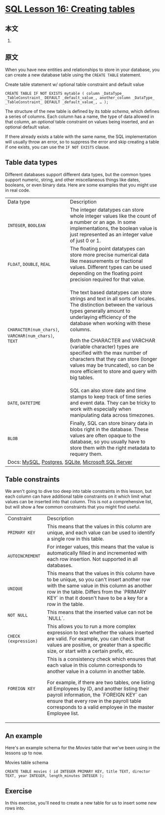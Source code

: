 # [SQL Lesson 16: Creating tables](https://sqlbolt.com/lesson/creating_tables)

## 本文

1. 

## 原文

When you have new entities and relationships to store in your database, you can create a new database table using the `CREATE TABLE` statement.

Create table statement w/ optional table constraint and default value

`CREATE TABLE IF NOT EXISTS mytable ( column _DataType_ _TableConstraint_ DEFAULT _default_value_, another_column _DataType_ _TableConstraint_ DEFAULT _default_value_, … );`

The structure of the new table is defined by its _table schema_, which defines a series of columns. Each column has a name, the type of data allowed in that column, an _optional_ table constraint on values being inserted, and an optional default value.

If there already exists a table with the same name, the SQL implementation will usually throw an error, so to suppress the error and skip creating a table if one exists, you can use the `IF NOT EXISTS` clause.

## Table data types

Different databases support different data types, but the common types support numeric, string, and other miscellaneous things like dates, booleans, or even binary data. Here are some examples that you might use in real code.

<table><tbody><tr><td>Data type</td><td>Description</td></tr><tr><td><code>INTEGER</code>, <code>BOOLEAN</code></td><td>The integer datatypes can store whole integer values like the count of a number or an age. In some implementations, the boolean value is just represented as an integer value of just 0 or 1.</td></tr><tr><td><code>FLOAT</code>, <code>DOUBLE</code>, <code>REAL</code></td><td>The floating point datatypes can store more precise numerical data like measurements or fractional values. Different types can be used depending on the floating point precision required for that value.</td></tr><tr><td><code>CHARACTER(num_chars)</code>, <code>VARCHAR(num_chars)</code>, <code>TEXT</code></td><td><p>The text based datatypes can store strings and text in all sorts of locales. The distinction between the various types generally amount to underlaying efficiency of the database when working with these columns.</p><p>Both the CHARACTER and VARCHAR (variable character) types are specified with the max number of characters that they can store (longer values may be truncated), so can be more efficient to store and query with big tables.</p></td></tr><tr><td><code>DATE</code>, <code>DATETIME</code></td><td>SQL can also store date and time stamps to keep track of time series and event data. They can be tricky to work with especially when manipulating data across timezones.</td></tr><tr><td><code>BLOB</code></td><td>Finally, SQL can store binary data in blobs right in the database. These values are often opaque to the database, so you usually have to store them with the right metadata to requery them.</td></tr><tr><td colspan="2">Docs: <a href="http://dev.mysql.com/doc/refman/5.6/en/data-types.html" title="MySQL Data Types">MySQL</a>, <a href="http://www.postgresql.org/docs/9.4/static/datatype.html" title="Postgres Data Types">Postgres</a>, <a href="https://www.sqlite.org/datatype3.html" title="SQLite Data Types">SQLite</a>, <a href="https://msdn.microsoft.com/en-us/library/ms187752.aspx" title="Microsoft SQL Server Data Types">Microsoft SQL Server</a></td></tr></tbody></table>

## Table constraints

We aren't going to dive too deep into table constraints in this lesson, but each column can have additional table constraints on it which limit what values can be inserted into that column. This is not a comprehensive list, but will show a few common constraints that you might find useful.

<table><tbody><tr><td>Constraint</td><td>Description</td></tr><tr><td><code>PRIMARY KEY</code></td><td>This means that the values in this column are unique, and each value can be used to identify a single row in this table.</td></tr><tr><td><code>AUTOINCREMENT</code></td><td>For integer values, this means that the value is automatically filled in and incremented with each row insertion. Not supported in all databases.</td></tr><tr><td><code>UNIQUE</code></td><td>This means that the values in this column have to be unique, so you can't insert another row with the same value in this column as another row in the table. Differs from the `PRIMARY KEY` in that it doesn't have to be a key for a row in the table.</td></tr><tr><td><code>NOT NULL</code></td><td>This means that the inserted value can not be `NULL`.</td></tr><tr><td><code>CHECK (expression)</code></td><td>This allows you to run a more complex expression to test whether the values inserted are valid. For example, you can check that values are positive, or greater than a specific size, or start with a certain prefix, etc.</td></tr><tr><td><code>FOREIGN KEY</code></td><td>This is a consistency check which ensures that each value in this column corresponds to another value in a column in another table.<p>For example, if there are two tables, one listing all Employees by ID, and another listing their payroll information, the `FOREIGN KEY` can ensure that every row in the payroll table corresponds to a valid employee in the master Employee list.</p></td></tr></tbody></table>

## An example

Here's an example schema for the _Movies_ table that we've been using in the lessons up to now.

Movies table schema

`CREATE TABLE movies ( id INTEGER PRIMARY KEY, title TEXT, director TEXT, year INTEGER, length_minutes INTEGER );`

## Exercise

In this exercise, you'll need to create a new table for us to insert some new rows into.

